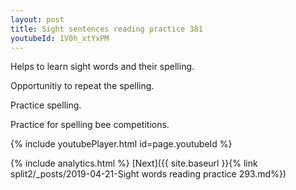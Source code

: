 ```yaml
---
layout: post
title: Sight sentences reading practice 381
youtubeId: 1V0h_xtYxPM
---
```

 
 
Helps to learn sight words and their spelling.

Opportunitiy to repeat the spelling. 

Practice spelling. 
 
Practice for spelling bee competitions. 
 
{% include youtubePlayer.html id=page.youtubeId %}
 
 
{% include analytics.html %} 
[Next]({{ site.baseurl }}{% link  split2/_posts/2019-04-21-Sight words reading practice 293.md%})
 
